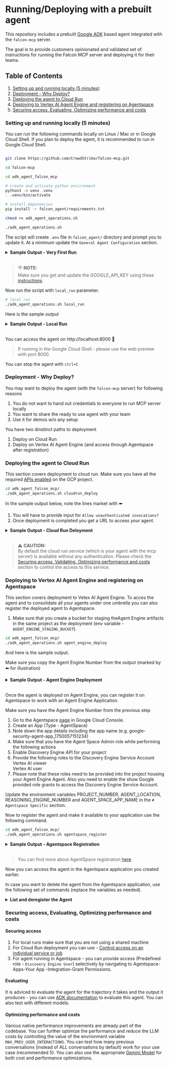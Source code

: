 # Running/Deploying with a prebuilt agent

This repository includes a prebuilt [Google ADK](https://google.github.io/adk-docs/) based agent integrated with the `falcon-mcp` server.

The goal is to provide customers opinionated and validated set of instructions for running the Falcon MCP server and deploying it for their teams.

## Table of Contents

1. [Setting up and running locally (5 minutes)](#setting-up-and-running-locally-5-minutes)
2. [Deployment - Why Deploy?](#deployment---why-deploy)
3. [Deploying the agent to Cloud Run](#deploying-the-agent-to-cloud-run)
4. [Deploying to Vertex AI Agent Engine and registering on Agentspace](#deploying-to-vertex-ai-agent-engine-and-registering-on-agentspace)
5. [Securing access, Evaluating, Optimizing performance and costs](#securing-access-evaluating-optimizing-performance-and-costs)


### Setting up and running locally (5 minutes)
You can run the following commands locally on Linux / Mac or in Google Cloud Shell. 
If you plan to deploy the agent, it is recommended to run in Google Cloud Shell.

```bash

git clone https://github.com/CrowdStrike/falcon-mcp.git

cd falcon-mcp

cd adk_agent_falcon_mcp

# create and activate python environment
python3 -m venv .venv
. .venv/bin/activate

# install depenencies
pip install -r falcon_agent/requirements.txt

chmod +x adk_agent_operations.sh

./adk_agent_operations.sh

```



The script will create `.env` file in `falcon_agent/` directory and prompt you to update it. At a minimum update the `General Agent Configuration` section.


<details>

<summary><b>Sample Output - Very First Run</b></summary>

```bash
./adk_agent_operations.sh
INFO: No operation mode provided and './falcon_agent/.env' is not found.
INFO: Attempting to copy template './falcon_agent/env.properties' to './falcon_agent/.env'.
SUCCESS: './falcon_agent/env.properties' copied to './falcon_agent/.env'.
ACTION REQUIRED: Please update the variables in './falcon_agent/.env' before running this script with an operation mode.

```
</details>

<br>

> 🪧 **NOTE:**  
> Make sure you get and update the GOOGLE_API_KEY using these [instructions](https://ai.google.dev/gemini-api/docs/api-key).

Now run the script with `local_run` parameter.


```bash
# local run
./adk_agent_operations.sh local_run
```



Here is the sample output


<details>

<summary><b>Sample Output - Local Run</b></summary>

```bash
./adk_agent_operations.sh local_run
INFO: Operation mode selected: 'local_run'.
--- Loading environment variables from './falcon_agent/.env' ---
--- Environment variables loaded. ---
--- Validating required environment variables for 'local_run' mode ---
INFO: Variable 'GOOGLE_GENAI_USE_VERTEXAI' is set and valid.
INFO: Variable 'GOOGLE_API_KEY' is set and valid.
INFO: Variable 'GOOGLE_MODEL' is set and valid.
INFO: Variable 'FALCON_CLIENT_ID' is set and valid.
INFO: Variable 'FALCON_CLIENT_SECRET' is set and valid.
INFO: Variable 'FALCON_BASE_URL' is set and valid.
INFO: Variable 'FALCON_AGENT_PROMPT' is set and valid.
--- All required environment variables are VALID. ---
INFO: Running ADK Agent for local development...
INFO:     Started server process [20071]
INFO:     Waiting for application startup.

+-----------------------------------------------------------------------------+
| ADK Web Server started                                                      |
|                                                                             |
| For local testing, access at http://localhost:8000.                         |
+-----------------------------------------------------------------------------+

INFO:     Application startup complete.
INFO:     Uvicorn running on http://127.0.0.1:8000 (Press CTRL+C to quit)

```
</details>

<br>

You can access the agent on http://localhost:8000 🚀

> If running in the Google Cloud Shell - please use the web preview with port 8000.

You can stop the agent with `ctrl+C`


### Deployment - Why Deploy?
You may want to deploy the agent (with the `falcon-mcp` server) for following reasons

1. You do not want to hand out credentials to everyone to run MCP server locally
2. You want to share the ready to use agent with your team
3. Use it for demos w/o any setup

You have two dinstinct paths to deployment
1. Deploy on Cloud Run
2. Deploy on Vertex AI Agent Engine (and access through Agentspace after registration)


### Deploying the agent to Cloud Run

This section covers deployment to cloud run. Make sure you have all the required [APIs enabled](https://cloud.google.com/run/docs/quickstarts/build-and-deploy/deploy-python-service#before-you-begin) on the GCP project.

```bash
cd adk_agent_falcon_mcp/
./adk_agent_operations.sh cloudrun_deploy
```

In the sample output below, note the lines market with ⬅️

1. You will have to provide input for `Allow unauthenticated invocations?`
2. Once deployment is completed you get a URL to access your agent.


<details>

<summary><b>Sample Output - Cloud Run Deloyment</b></summary>

```bash
INFO: Operation mode selected: 'cloudrun_deploy'.
--- Loading environment variables from './falcon_agent/.env' ---
--- Environment variables loaded. ---
--- Validating required environment variables for 'cloudrun_deploy' mode ---
INFO: Variable 'GOOGLE_GENAI_USE_VERTEXAI' is set and valid.
INFO: Variable 'GOOGLE_MODEL' is set and valid.
INFO: Variable 'FALCON_CLIENT_ID' is set and valid.
INFO: Variable 'FALCON_CLIENT_SECRET' is set and valid.
INFO: Variable 'FALCON_BASE_URL' is set and valid.
INFO: Variable 'FALCON_AGENT_PROMPT' is set and valid.
INFO: Variable 'PROJECT_ID' is set and valid.
INFO: Variable 'REGION' is set and valid.
--- All required environment variables are VALID. ---
INFO: Preparing for Cloud Run deployment...
INFO: Backing up './falcon_agent/.env' to './falcon_agent/.env.bak'.
INFO: Modifying './falcon_agent/.env': Deleting GOOGLE_API_KEY and setting GOOGLE_GENAI_USE_VERTEXAI=True.
INFO: Re-loading modified environment variables.
INFO: Deploying ADK Agent to Cloud Run...
Start generating Cloud Run source files in /tmp/cloud_run_deploy_src/20250801_071151
Copying agent source code...
Copying agent source code complete.
Creating Dockerfile...
Creating Dockerfile complete: /tmp/cloud_run_deploy_src/20250801_071151/Dockerfile
Deploying to Cloud Run...
Allow unauthenticated invocations to [falcon-agent-service] (y/N)?  y ⬅️

Building using Dockerfile and deploying container to Cloud Run service [falcon-agent-service] in project [crowdstrikexxxxxxx] region [us-central1]
⠛ Building and deploying new service... Uploading sources.                                                                                                                                                                        
  ⠛ Uploading sources...                                                                                                                                                                                                          
✓ Building and deploying new service... Done.                                                                                                                                                                                     
  ✓ Uploading sources...                                                                                                                                                                                                          
  ✓ Building Container... Logs are available at [https://console.cloud.google.com/cloud-build/builds;region=us-central1/b1dbfe60-46fe-4cc1-ba6a-xxxx?project=xxxxx].                                               
  ✓ Creating Revision...                                                                                                                                                                                                          
  ✓ Routing traffic...                                                                                                                                                                                                            
  ✓ Setting IAM Policy...                                                                                                                                                                                                         
Done.                                                                                                                                                                                                                             
Service [falcon-agent-service] revision [falcon-agent-service-00001-abc] has been deployed and is serving 100 percent of traffic.
Service URL: https://falcon-agent-service-xxxxx.us-central1.run.app ⬅️
INFO: Display format: "none"
Cleaning up the temp folder: /tmp/cloud_run_deploy_src/20250801_071151
SUCCESS: Cloud Run deployment completed successfully.
--- Operation 'cloudrun_deploy' complete. ---
INFO: Restoring .env file from backup: './falcon_agent/.env.bak'.
```  

</details>

<br>

> ⚠️ **CAUTION:**  
> By default the cloud run service (which is your agent with the mcp server) is available without any authentication. Please check the [Securing access, Validating, Optimizing performance and costs](#securing-access-validating-optimizing-performance-and-costs) section to control the access to this service.

### Deploying to Vertex AI Agent Engine and registering on Agentspace

This section covers deployment to Vetex AI Agent Engine. To acces the agent and to consolidate all your agents under one umbrella you can also register the deployed agent to Agentspace.

1. Make sure that you create a bucket for staging theAgent Engine artifacts in the same project as the deployment (env variable - `AGENT_ENGINE_STAGING_BUCKET`).

```bash
cd adk_agent_falcon_mcp/
./adk_agent_operations.sh agent_engine_deploy
```

And here is the sample output.

Make sure you copy the Agent Engine Number from the output (marked by ⬅️ for illustration)

<details>

<summary><b>Sample Output - Agent Engine Deployment</b></summary>

```bash
INFO: Operation mode selected: 'agent_engine_deploy'.
--- Loading environment variables from './falcon_agent/.env' ---
--- Environment variables loaded. ---
--- Validating required environment variables for 'agent_engine_deploy' mode ---
INFO: Variable 'GOOGLE_GENAI_USE_VERTEXAI' is set and valid.
INFO: Variable 'GOOGLE_MODEL' is set and valid.
INFO: Variable 'FALCON_CLIENT_ID' is set and valid.
INFO: Variable 'FALCON_CLIENT_SECRET' is set and valid.
INFO: Variable 'FALCON_BASE_URL' is set and valid.
INFO: Variable 'FALCON_AGENT_PROMPT' is set and valid.
INFO: Variable 'PROJECT_ID' is set and valid.
INFO: Variable 'REGION' is set and valid.
INFO: Variable 'AGENT_ENGINE_STAGING_BUCKET' is set and valid.
--- All required environment variables are VALID. ---
INFO: Preparing for Agent Engine deployment...
INFO: Backing up './falcon_agent/.env' to './falcon_agent/.env.bak'.
INFO: Modifying './falcon_agent/.env': Deleting GOOGLE_API_KEY and setting GOOGLE_GENAI_USE_VERTEXAI=True.
INFO: Re-loading modified environment variables.
INFO: Deploying ADK Agent to Agent Engine...
Copying agent source code...
Copying agent source code complete.
Initializing Vertex AI...
Resolving files and dependencies...
Reading environment variables from /tmp/agent_engine_deploy_src/20250801_103024/.env
Vertex AI initialized.
Created /tmp/agent_engine_deploy_src/20250801_103024/agent_engine_app.py
Files and dependencies resolved
Deploying to agent engine...
Reading requirements from requirements='/tmp/agent_engine_deploy_src/20250801_103024/requirements.txt'
Read the following lines: ['google-adk[eval]', 'falcon-mcp', 'google-cloud-aiplatform[agent_engines]', 'cloudpickle']
Identified the following requirements: {'google-cloud-aiplatform': '1.105.0', 'cloudpickle': '3.1.1', 'pydantic': '2.11.7'}
The following requirements are missing: {'pydantic'}
The following requirements are appended: {'pydantic==2.11.7'}
The final list of requirements: ['google-adk[eval]', 'falcon-mcp', 'google-cloud-aiplatform[agent_engines]', 'cloudpickle', 'pydantic==2.11.7']
Using bucket agent-engine-xxyyzz
Wrote to gs://agent-engine-xxyyzz/agent_engine/agent_engine.pkl
Writing to gs://agent-engine-xxyyzz/agent_engine/requirements.txt
Creating in-memory tarfile of extra_packages
Writing to gs://agent-engine-xxyyzz/agent_engine/dependencies.tar.gz
Creating AgentEngine
INFO:vertexai.agent_engines:Creating AgentEngine
Create AgentEngine backing LRO: projects/123456789101/locations/us-central1/reasoningEngines/3670952665795123456/operations/5379102769057612345
INFO:vertexai.agent_engines:Create AgentEngine backing LRO: projects/123456789101/locations/us-central1/reasoningEngines/3670952665795123456/operations/5379102769057612345
View progress and logs at https://console.cloud.google.com/logs/query?project=crowdstrike-xxxx-yyyy
INFO:vertexai.agent_engines:View progress and logs at https://console.cloud.google.com/logs/query?project=crowdstrike-xxxx-yyyy
AgentEngine created. Resource name: projects/123456789101/locations/us-central1/reasoningEngines/3670952665795123456 ⬅️
INFO:vertexai.agent_engines:AgentEngine created. Resource name: projects/123456789101/locations/us-central1/reasoningEngines/3670952665795123456
To use this AgentEngine in another session:
INFO:vertexai.agent_engines:To use this AgentEngine in another session:
agent_engine = vertexai.agent_engines.get('projects/123456789101/locations/us-central1/reasoningEngines/3670952665795123456')
INFO:vertexai.agent_engines:agent_engine = vertexai.agent_engines.get('projects/123456789101/locations/us-central1/reasoningEngines/3670952665795123456')
Cleaning up the temp folder: /tmp/agent_engine_deploy_src/20250801_103024
SUCCESS: Agent Engine deployment completed successfully.
--- Operation 'agent_engine_deploy' complete. ---
INFO: Restoring .env file from backup: './falcon_agent/.env.bak'.

```


</details>

<br>

Once the agent is deployed on Agent Engine, you can register it on Agentspace to work with an Agent Engine Application.

Make sure you have the Agent Engine Number from the previous step


1. Go to the Agentspace [page](https://console.cloud.google.com/gen-app-builder/engines) in Google Cloud Console.
2. Create an App (Type - AgentSpace)
3. Note down the app details including the app name (e.g. google-security-agent-app_1750057151234)
4. Make sure that you have the Agent Space Admin role while performing the following actions
5. Enable Discovery Engine API for your project
6. Provide the following roles to the Discovery Engine Service Account  
  Vertex AI viewer  
  Vertex AI user  
7. Please note that these roles need to be provided into the project housing your Agent Engine Agent. Also you need to enable the show Google provided role grants to access the Discovery Engine Service Account.

Update the environment variables PROJECT_NUMBER, AGENT_LOCATION, REASONING_ENGINE_NUMBER and AGENT_SPACE_APP_NAME in the `# Agentspace Specific` section.

Now to register the agent and make it available to your application use the following command.

```bash
cd adk_agent_falcon_mcp/
./adk_agent_operations.sh agentspace_register
```

<details>

<summary><b>Sample Output - Agentspace Registration</b></summary>


```bash
INFO: Operation mode selected: 'agentspace_register'.
--- Loading environment variables from './falcon_agent/.env' ---
--- Environment variables loaded. ---
--- Validating required environment variables for 'agentspace_register' mode ---
INFO: Variable 'GOOGLE_GENAI_USE_VERTEXAI' is set and valid.
INFO: Variable 'GOOGLE_MODEL' is set and valid.
INFO: Variable 'FALCON_CLIENT_ID' is set and valid.
INFO: Variable 'FALCON_CLIENT_SECRET' is set and valid.
INFO: Variable 'FALCON_BASE_URL' is set and valid.
INFO: Variable 'FALCON_AGENT_PROMPT' is set and valid.
INFO: Variable 'PROJECT_ID' is set and valid.
INFO: Variable 'REGION' is set and valid.
INFO: Variable 'PROJECT_NUMBER' is set and valid.
INFO: Variable 'AGENT_LOCATION' is set and valid.
INFO: Variable 'REASONING_ENGINE_NUMBER' is set and valid.
INFO: Variable 'AGENT_SPACE_APP_NAME' is set and valid.
--- All required environment variables are VALID. ---
INFO: Registering ADK Agent with AgentSpace...
INFO: Sending POST request to: https://discoveryengine.googleapis.com/v1alpha/projects/security-xyzabc-123456/locations/global/collections/default_collection/engines/google-security-agent-app_1750057112345/assistants/default_assistant/agents
DEBUG: Request Body :
{
    "displayName": "Crowdstrike Falcon Agent",
    "description": "Allows users interact with Crowdstrike Falcon backend",
    "adk_agent_definition":
    {
        "tool_settings": {
            "tool_description": "Crowdstrike Falcon tools"
        },
        "provisioned_reasoning_engine": {
            "reasoning_engine":"projects/707099123456/locations/us-central1/reasoningEngines/5047646776881234567"
        }
    }
}
...
{
  "name": "projects/707099123456/locations/global/collections/default_collection/engines/google-security-agent-app_1750057112345/assistants/default_assistant/agents/2662627860861234567",
  "displayName": "Crowdstrike Falcon Agent",
  "description": "Allows users interact with Crowdstrike Falcon backend",
  "createTime": "2025-08-03T15:39:03.129318186Z",
  "adkAgentDefinition": {
    "toolSettings": {
      "toolDescription": "Crowdstrike Falcon tools"
    },
    "provisionedReasoningEngine": {
      "reasoningEngine": "projects/707099123456/locations/us-central1/reasoningEngines/5047646776881234567"
    }
  },
  "state": "ENABLED"
}

SUCCESS: cURL command completed successfully for AgentSpace registration.
--- Operation 'agentspace_register' complete. ---

```
</details>

<br>

> You can find more about AgentSpace registration [here](https://cloud.google.com/agentspace/agentspace-enterprise/docs/assistant#create-assistant-existing-app).

Now you can access the agent in the Agentspace application you created earlier.


In case you want to delete the agent from the Agentspace application, use the following set of commands (replace the variables as needed).

<details>

<summary><b>List and deregister the Agent</b></summary>

```bash
# List the agents for your application

curl -X GET -H "Authorization: Bearer $(gcloud auth print-access-token)" \
-H "Content-Type: application/json" \
-H "X-Goog-User-Project: $PROJECT_ID" \
"https://discoveryengine.googleapis.com/v1alpha/projects/$PROJECT_ID/locations/global/collections/default_collection/engines/$AGENT_ENGINE_APP_NAME/assistants/default_assistant/agents" 

# note down the agent number (export as REASONING_ENGINE_NUMBER) and use that in the next command.

curl -X DELETE -H "Authorization: Bearer $(gcloud auth print-access-token)" \
-H "Content-Type: application/json" \
-H "X-Goog-User-Project: $PROJECT_ID" \
https://discoveryengine.googleapis.com/v1alpha/projects/$PROJECT_ID/locations/global/collections/default_collection/engines/$AGENT_ENGINE_APP_NAME/assistants/default_assistant/agents/$REASONING_ENGINE_NUMBER


```
</details>

### Securing access, Evaluating, Optimizing performance and costs

#### Securing access
  1. For local runs make sure that you are not using a shared machine
  2. For Cloud Run deployment you can use - [Control access on an individual service or job](https://cloud.google.com/run/docs/securing/managing-access#control-service-or-job-access)
  3. For agent running in Agentspace - you can provide access (Predefined role - `Discovery Engine User`) selectively by navigating to Agentspace-Apps-Your App -Integration-Grant Permissions.

#### Evaluating
It is adviced to evaluate the agent for the trajectory it takes and the output it produces - you can use [ADK documentation](https://google.github.io/adk-docs/evaluate/) to evaluate this agent. You can also test with different models.

#### Optimizing performance and costs
Various native performance improvements are already part of the codebase. You can further optimize the performance and reduce the LLM costs by controlling the value of the envrionment variable `MAX_PREV_USER_INTERACTIONS`. You can test how many previous conversations (instead of ALL conversations by default) work for your use case (recommended 5). You can also use the appropriate [Gemini Model](https://ai.google.dev/gemini-api/docs/models#model-variations) for both cost and performance optimizations.